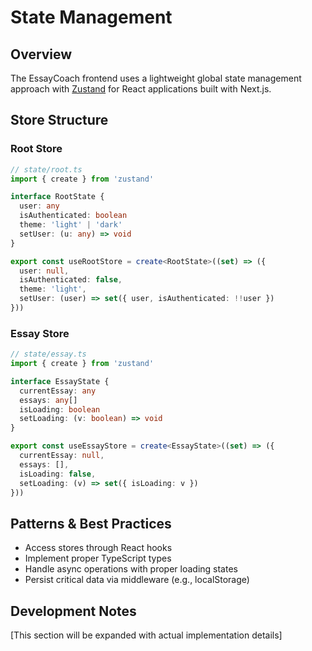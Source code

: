 # State Management

## Overview

The EssayCoach frontend uses a lightweight global state management approach with [Zustand](https://zustand-demo.pmnd.rs/) for React applications built with Next.js.

## Store Structure

### Root Store
```typescript
// state/root.ts
import { create } from 'zustand'

interface RootState {
  user: any
  isAuthenticated: boolean
  theme: 'light' | 'dark'
  setUser: (u: any) => void
}

export const useRootStore = create<RootState>((set) => ({
  user: null,
  isAuthenticated: false,
  theme: 'light',
  setUser: (user) => set({ user, isAuthenticated: !!user })
}))
```

### Essay Store
```typescript
// state/essay.ts
import { create } from 'zustand'

interface EssayState {
  currentEssay: any
  essays: any[]
  isLoading: boolean
  setLoading: (v: boolean) => void
}

export const useEssayStore = create<EssayState>((set) => ({
  currentEssay: null,
  essays: [],
  isLoading: false,
  setLoading: (v) => set({ isLoading: v })
}))
```

## Patterns & Best Practices

- Access stores through React hooks
- Implement proper TypeScript types
- Handle async operations with proper loading states
- Persist critical data via middleware (e.g., localStorage)

## Development Notes

[This section will be expanded with actual implementation details]